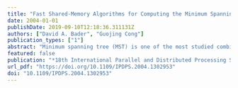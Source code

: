 ```yaml
---
title: "Fast Shared-Memory Algorithms for Computing the Minimum Spanning Forest of Sparse Graphs"
date: 2004-01-01
publishDate: 2019-09-10T12:18:36.311131Z
authors: ["David A. Bader", "Guojing Cong"]
publication_types: ["1"]
abstract: "Minimum spanning tree (MST) is one of the most studied combinatorial problems with practical applications in VLSI layout, wireless communication, and distributed networks, recent problems in biology and medicine such as cancer detection, medical imaging, and proteomics, and national security and bioterrorism such as detecting the spread of toxins through populations in the case of biological/chemical warfare. Most of the previous attempts for improving the speed of MST using parallel computing are too complicated to implement or perform well only on special graphs with regular structure. We design and implement four parallel MST algorithms (three variations of Boruvka plus our new approach) for arbitrary sparse graphs that for the first time give speedup when compared with the best sequential algorithm. In fact, our algorithms also solve the minimum spanning forest problem. We provide an experimental study of our algorithms on symmetric multiprocessors such as IBM's p690/Regatta and Sun's Enterprise servers. Our new implementation achieves good speedups over a wide range of input graphs with regular and irregular structures, including the graphs used by previous parallel MST studies. For example, on an arbitrary random graph with IM vertices and 20M edges, our new approach achieves a speedup of 5 using 8 processors."
featured: false
publication: "*18th International Parallel and Distributed Processing Symposium (IPDPS 2004), 26-30 April 2004, Santa Fe, NM*"
url_pdf: "https://doi.org/10.1109/IPDPS.2004.1302953"
doi: "10.1109/IPDPS.2004.1302953"
---
```


